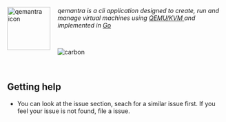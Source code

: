 <img alt="qemantra icon" height="100" width="100" src="./assets/qemantra.svg" align="left" style="padding-right: 1em"> *qemantra is a cli application designed to create, run and manage virtual machines using <a href="qemu"> QEMU/KVM </a> and implemented in <a href="">Go</a>*

</br>

![carbon](./docs/src/gifs/intro.gif)

</br>


<!-- Visit the [website](https://qemantra.pspiagicw.xyz) for more information.
## Installation

See [here](https://qemantra.pspiagicw.xyz). -->

## Getting help

- You can look at the issue section, seach for a similar issue first. If you feel your issue is not found, file a issue.

<!-- `qemantra` is a command-line tool for creating and managing QEMU Virtual Machines. -->
<!---->
<!-- QEMU is better and sometimes faster than VirtualBox , but does not have any -->
<!-- command-line central managing solution. This tool aims to manage and run your virtual machines using `QEMU`. -->
<!---->
<!-- ![img](./assets/gifs/intro.gif) -->
<!---->
<!-- ## Features -->
<!---->
<!-- - Create , list and run virtual machines. -->
<!-- - Create configurations to run on demand. -->
<!-- - Use features of QEMU like KVM , multiple architecture support etc. -->
<!-- - Features like UEFI available in a simple flag! -->
<!---->
<!-- ## Examples -->
<!-- ### Running a Virtual Machine -->
<!-- ![img](./assets/gifs/run-iso.gif) -->
<!---->
<!-- ### Run a machine with boot menu -->
<!-- ![img](./assets/gifs/run-menu.gif) -->
<!---->
<!-- ### Create a Machine -->
<!-- ![img](./assets/gifs/create-machine-disk.gif) -->
<!---->
<!-- ### Create a Machine with Disk -->
<!-- ![img](./assets/gifs/create-machine-no-disk.gif) -->
<!---->
<!-- ### Create a Image -->
<!-- ![img](./assets/gifs/create-img.gif) -->
<!---->
<!-- ### Usage -->
<!-- Call `qemantra` in your terminal. -->
<!-- ```sh -->
<!-- $ qemantra -->
<!-- ``` -->
<!---->
<!-- #### Check -->
<!-- Run `qemantra check` for checking for dependencies and configuration. -->
<!---->
<!-- Highly recommended before using `qemantra`!. -->
<!---->
<!-- #### Create Machine -->
<!---->
<!-- The `qemantra create-machine` subcommand provides functionality to create machines. -->
<!-- | Option        | Description                                             | -->
<!-- |---------------|---------------------------------------------------------| -->
<!-- | `--name`      | Name of the machine                                     | -->
<!-- | `--no-disk`   | Don't create a disk                                     | -->
<!-- | `--disk-name` | Name of the disk(Not applicable when using `no-disk`)   | -->
<!-- | `--disk-size` | Size of the disk(Not applicable when using `disk-size`) | -->
<!-- | `--cpu-cores` | Cores to provide to the RAM.                            | -->
<!-- | `--mem-size`  | RAM to provide to the VM                                | -->
<!---->
<!-- #### Running a machine -->
<!---->
<!-- The `qemantra run` subcommand provides functionality to run a virtual machine. -->
<!-- | Option           | Description                                                                      | -->
<!-- |------------------|----------------------------------------------------------------------------------| -->
<!-- | `--name`         | Name of the machine                                                              | -->
<!-- | `--iso`          | Path to the ISO(Relative path works)                                             | -->
<!-- | `--disk`         | Disk name to add to boot order(Should be in default qemantra directory)          | -->
<!-- | `--externaldisk` | Path to a external disk to add to boot order(Any disk , not managed by qemantra) | -->
<!-- | `--boot`         | Boot options while starting the VM                                               | -->
<!-- | `--uefi`         | Enable UEFI support(Requires `OVMF` to be installed)                             | -->
<!-- | `--no-kvm`       | Disables KVM(Enabled by default)                                                                                 | -->
<!---->
<!-- The boot options can be either `menu` which provides a menu to choose between boot devices. Or you can use `iso` option to directly boot the given iso. -->
<!---->
<!-- #### Renaming a machine -->
<!-- The `qemantra rename` command is used to rename a existing virtual machine. -->
<!-- If `qemantra run` has no arguments , it will execute the last machine which was booted. -->
<!---->
<!--      -->
<!-- #### List machines -->
<!-- Use `qemantra list` to list currently configured machines. Use `--verbose` option to list more information about the VM(Mem , Cpu etc). -->
<!---->
<!-- You can list the images managed by `qemantra` by using `--images` option to `qemantra list`. -->
<!---->
<!-- ## Installation ? -->
<!---->
<!-- ### Installation using Go -->
<!-- You can install using Go by using -->
<!-- ```sh -->
<!-- go install github.com/pspiagicw/qemantra -->
<!-- ``` -->
<!---->
<!-- This requires `$GOBIN` to be in our `$PATH` variable. -->
<!---->
<!-- ### Installation using script -->
<!-- You can also use the autoinstall script.  -->
<!-- You should generally not execute scripts from the internet , so check the script -->
<!-- ```sh -->
<!-- curl https://raw.githubusercontent.com/pspiagicw/qemantra/main/scripts/install.sh | bash -->
<!-- ``` -->
<!---->
<!-- ### Installing manually -->
<!-- - Download the static binary from the [release](https://github.com/pspiagicw/qemantra/releases) page. -->
<!-- - Move the binary to a location on your `$PATH` variable. -->
<!---->
<!-- ## Roadmap ? -->
<!---->
<!-- These are the major features planned to be added to `qemantra`. Other features are welcome to be discussed. -->
<!---->
<!-- - [x] Running virtual machines -->
<!-- - [x] Creating virtual machines. -->
<!-- - [x] Can use memory and cpu cores. -->
<!-- - [x] Can use iso while running -->
<!-- - [x] Can use different disks while running -->
<!-- - [x] Can use external disk while running -->
<!-- - [x] Can use boot options -->
<!-- - [x] Make a auto install script. -->
<!-- - [x] Support UEFI using OVMF -->
<!-- - [ ] Control logging functionality(`-v` / `-vv` and `-vvv`) -->
<!-- - [ ] Add to major repositories(Debian , AUR , Gentoo) -->
<!-- - [ ] Configuration changes using ENVIRONMENT VARIABLES -->
<!-- - [ ] Multiple architecture support -->
<!-- - [ ] Suppport easy clipboard sharing -->
<!-- - [ ] Support easy shared folder support -->
<!-- - [ ] List currently running machines. -->
<!---->
<!-- ## Motivation ? -->
<!---->
<!-- Virtualbox is good, but it has a QT interface and it's command line inteface is hectic at best. -->
<!-- QEMU has no official (or good) frontend , the command line interface is mature , but has no central managing solution. -->
<!---->
<!-- `qemantra` aims to become a simple and convinient way to manage Virtual Machines. It is designed for the casual Virtualizer. -->
<!---->
<!-- ## Contributing -->
<!---->
<!-- Anybody is welcome to contribute! -->
<!--   -->
<!-- `qemantra` is written in Golang , so Golang developers can contribute in the technical aspect. -->
<!-- If you want to contribute non-technically , then too you are welcome! -->
<!-- There are lot's of work in documentation and other aspects! -->
<!-- For bugs and feature requests , open a issue. -->
<!---->
